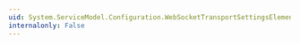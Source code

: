 ```yaml
---
uid: System.ServiceModel.Configuration.WebSocketTransportSettingsElement.KeepAliveInterval
internalonly: False
---
```

